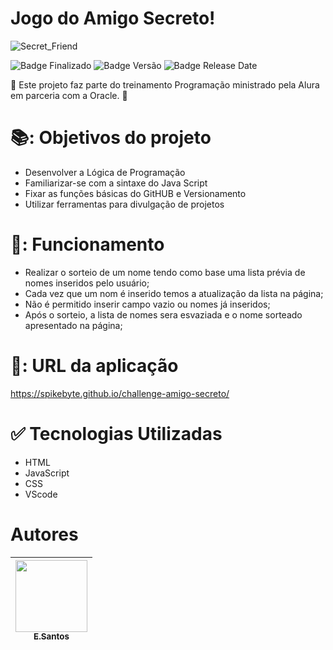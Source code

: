 # Jogo do Amigo Secreto!
![Secret_Friend](https://github.com/user-attachments/assets/33d25fb5-cf4d-488a-9996-388729af09be)

![Badge Finalizado](http://img.shields.io/static/v1?label=STATUS&message=FINALIZADO!&color=GREEN&style=for-the-badge)
![Badge Versão](http://img.shields.io/static/v1?label=RELEASE&message=1.1&color=blue&style=for-the-badge)
![Badge Release Date](http://img.shields.io/static/v1?label=RELEASE%20DATE&message=JAN%202025&color=black&style=for-the-badge)

 :beginner: Este projeto faz parte do treinamento Programação ministrado pela Alura em parceria com a Oracle. :beginner:

 # 📚: Objetivos do projeto

-  Desenvolver a Lógica de Programação
-  Familiarizar-se com a sintaxe do Java Script
-  Fixar as funções básicas do GitHUB e Versionamento
-  Utilizar ferramentas para divulgação de projetos

 # 🔨: Funcionamento

-  Realizar o sorteio de um nome tendo como base uma lista prévia de nomes inseridos pelo usuário;
-  Cada vez que um nom é inserido temos a atualização da lista na página;
-  Não é permitido inserir campo vazio ou nomes já inseridos;
-  Após o sorteio, a lista de nomes sera esvaziada e o nome sorteado apresentado na página;

 # 🔨: URL da aplicação

https://spikebyte.github.io/challenge-amigo-secreto/


 # :white_check_mark: Tecnologias Utilizadas

-  HTML
-  JavaScript
-  CSS
-  VScode

# Autores

| [<img loading="lazy" src="https://avatars.githubusercontent.com/u/87876989?v=4" width=115><br><sub>E.Santos</sub>](https://github.com/SpikeByte) |
| :---: |
